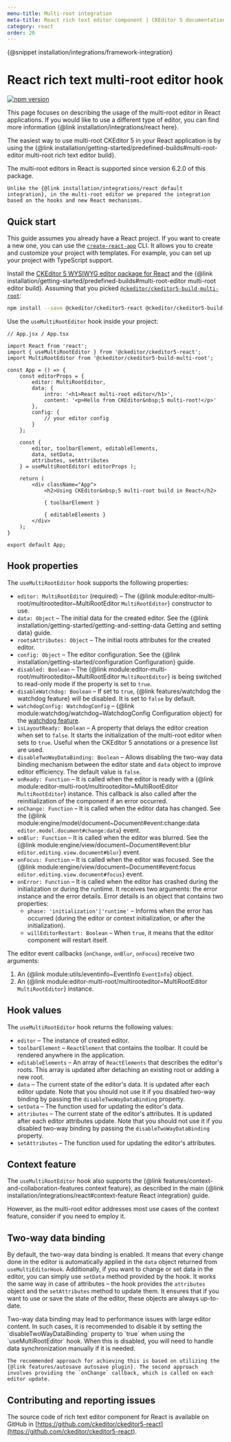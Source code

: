 ```yaml
---
menu-title: Multi-root integration
meta-title: React rich text editor component | CKEditor 5 documentation
category: react
order: 20
---
```


{@snippet installation/integrations/framework-integration}

# React rich text multi-root editor hook

<p>
	<a href="https://www.npmjs.com/package/@ckeditor/ckeditor5-react" target="_blank" rel="noopener">
		<img src="https://badge.fury.io/js/%40ckeditor%2Fckeditor5-react.svg" alt="npm version" loading="lazy">
	</a>
</p>

This page focuses on describing the usage of the multi-root editor in React applications. If you would like to use a different type of editor, you can find more information {@link installation/integrations/react here}.

The easiest way to use multi-root CKEditor&nbsp;5 in your React application is by using the {@link installation/getting-started/predefined-builds#multi-root-editor multi-root rich text editor build}.

<info-box hint>
	The multi-root editors in React is supported since version 6.2.0 of this package.

	Unlike the {@link installation/integrations/react default integration}, in the multi-root editor we prepared the integration based on the hooks and new React mechanisms.
</info-box>

## Quick start

This guide assumes you already have a React project. If you want to create a new one, you can use the [`create-react-app`](https://create-react-app.dev/) CLI. It allows you to create and customize your project with templates. For example, you can set up your project with TypeScript support.

Install the [CKEditor&nbsp;5 WYSIWYG editor package for React](https://www.npmjs.com/package/@ckeditor/ckeditor5-react) and the {@link installation/getting-started/predefined-builds#multi-root-editor multi-root editor build}. Assuming that you picked [`@ckeditor/ckeditor5-build-multi-root`](https://www.npmjs.com/package/@ckeditor/ckeditor5-build-multi-root):

```bash
npm install --save @ckeditor/ckeditor5-react @ckeditor/ckeditor5-build-multi-root
```

Use the `useMultiRootEditor` hook inside your project:

```tsx
// App.jsx / App.tsx

import React from 'react';
import { useMultiRootEditor } from '@ckeditor/ckeditor5-react';
import MultiRootEditor from '@ckeditor/ckeditor5-build-multi-root';

const App = () => {
	const editorProps = {
		editor: MultiRootEditor,
		data: {
			intro: '<h1>React multi-root editor</h1>',
			content: '<p>Hello from CKEditor&nbsp;5 multi-root!</p>'
		},
		config: {
			// your editor config
		}
	};

	const {
		editor, toolbarElement, editableElements,
		data, setData,
		attributes, setAttributes
	} = useMultiRootEditor( editorProps );

	return (
		<div className="App">
			<h2>Using CKEditor&nbsp;5 multi-root build in React</h2>

			{ toolbarElement }

			{ editableElements }
		</div>
	);
}

export default App;
```

## Hook properties

The `useMultiRootEditor` hook supports the following properties:

* `editor: MultiRootEditor` (required) &ndash; The {@link module:editor-multi-root/multirooteditor~MultiRootEditor `MultiRootEditor`} constructor to use.
* `data: Object` &ndash; The initial data for the created editor. See the {@link installation/getting-started/getting-and-setting-data Getting and setting data} guide.
* `rootsAttributes: Object` &ndash; The initial roots attributes for the created editor.
* `config: Object` &ndash; The editor configuration. See the {@link installation/getting-started/configuration Configuration} guide.
* `disabled: Boolean` &ndash; The {@link module:editor-multi-root/multirooteditor~MultiRootEditor `MultiRootEditor`} is being switched to read-only mode if the property is set to `true`.
* `disableWatchdog: Boolean` &ndash; If set to `true`, {@link features/watchdog the watchdog feature} will be disabled. It is set to `false` by default.
* `watchdogConfig: WatchdogConfig` &ndash; {@link module:watchdog/watchdog~WatchdogConfig Configuration object} for the [watchdog feature](https://ckeditor.com/docs/ckeditor5/latest/features/watchdog.html).
* `isLayoutReady: Boolean` &ndash; A property that delays the editor creation when set to `false`. It starts the initialization of the multi-root editor when sets to `true`. Useful when the CKEditor&nbsp;5 annotations or a presence list are used.
* `disableTwoWayDataBinding: Boolean` &ndash; Allows disabling the two-way data binding mechanism between the editor state and `data` object to improve editor efficiency. The default value is `false`.
* `onReady: Function` &ndash; It is called when the editor is ready with a {@link module:editor-multi-root/multirooteditor~MultiRootEditor `MultiRootEditor`} instance. This callback is also called after the reinitialization of the component if an error occurred.
* `onChange: Function` &ndash; It is called when the editor data has changed. See the {@link module:engine/model/document~Document#event:change:data `editor.model.document#change:data`} event.
* `onBlur: Function` &ndash; It is called when the editor was blurred. See the {@link module:engine/view/document~Document#event:blur `editor.editing.view.document#blur`} event.
* `onFocus: Function` &ndash; It is called when the editor was focused. See the {@link module:engine/view/document~Document#event:focus `editor.editing.view.document#focus`} event.
* `onError: Function` &ndash; It is called when the editor has crashed during the initialization or during the runtime. It receives two arguments: the error instance and the error details.
  Error details is an object that contains two properties:
	* `phase: 'initialization'|'runtime'` &ndash; Informs when the error has occurred (during the editor or context initialization, or after the initialization).
	* `willEditorRestart: Boolean` &ndash; When `true`, it means that the editor component will restart itself.

The editor event callbacks (`onChange`, `onBlur`, `onFocus`) receive two arguments:

1. An {@link module:utils/eventinfo~EventInfo `EventInfo`} object.
2. An {@link module:editor-multi-root/multirooteditor~MultiRootEditor `MultiRootEditor`} instance.

## Hook values

The `useMultiRootEditor` hook returns the following values:

* `editor` &ndash; The instance of created editor.
* `toolbarElement` &ndash; `ReactElement` that contains the toolbar. It could be rendered anywhere in the application.
* `editableElements` &ndash; An array of `ReactElements` that describes the editor's roots. This array is updated after detaching an existing root or adding a new root.
* `data` &ndash; The current state of the editor's data. It is updated after each editor update. Note that you should not use it if you disabled two-way binding by passing the `disableTwoWayDataBinding` property.
* `setData` &ndash; The function used for updating the editor's data.
* `attributes` &ndash; The current state of the editor's attributes. It is updated after each editor attributes update. Note that you should not use it if you disabled two-way binding by passing the `disableTwoWayDataBinding` property.
* `setAttributes` &ndash; The function used for updating the editor's attributes.

## Context feature

The `useMultiRootEditor` hook also supports the {@link features/context-and-collaboration-features context feature}, as described in the main {@link installation/integrations/react#context-feature React integration} guide.

However, as the multi-root editor addresses most use cases of the context feature, consider if you need to employ it.

## Two-way data binding

By default, the two-way data binding is enabled. It means that every change done in the editor is automatically applied in the `data` object returned from `useMultiEditorHook`. Additionally, if you want to change or set data in the editor, you can simply use `setData` method provided by the hook. It works the same way in case of attributes &ndash; the hook provides the `attributes` object and the `setAttributes` method to update them. It ensures that if you want to use or save the state of the editor, these objects are always up-to-date.

<info-box>
	Two-way data binding may lead to performance issues with large editor content. In such cases, it is recommended to disable it by setting the `disableTwoWayDataBinding` property to `true` when using the `useMultiRootEditor` hook. When this is disabled, you will need to handle data synchronization manually if it is needed.

	The recommended approach for achieving this is based on utilizing the {@link features/autosave autosave plugin}. The second approach involves providing the `onChange` callback, which is called on each editor update.
</info-box>

## Contributing and reporting issues

The source code of rich text editor component for React is available on GitHub in [https://github.com/ckeditor/ckeditor5-react](https://github.com/ckeditor/ckeditor5-react).
